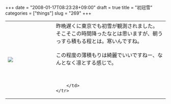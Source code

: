 +++
date = "2008-01-17T08:23:28+09:00"
draft = true
title = "初冠雪"
categories = ["things"]
slug = "269"
+++

<table width="100%">
	<tr>
		<td width="30%" valign="middle">
			<a rel="lightbox" href="https://keruru.net/images/478e91efa171a-080117-074600.jpg"><img src="https://keruru.net/images/478e91efa171a-thumb_080117-074600.jpg" border="0" /></a>
		</td>
		<td width="70%" valign="middle">
			昨晩遅くに東京でも初雪が観測されました。<br />
そこそこの時間降ったなとは思いますが、朝うっすら積もる程とは。寒いんですね。<br />
<br />
この程度の薄積もりは綺麗でいいですねー、なんとなく凛とする感じで。<br />
<br />
<br />

		</td>
	</tr>
</table>
